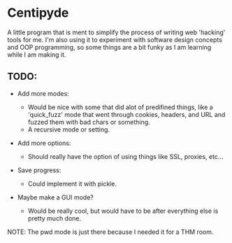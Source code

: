 # Centipyde
A little program that is ment to simplify the process of writing web 'hacking' tools for me.
I'm also using it to experiment with software design concepts and OOP programming, so some things are a bit funky as I am learning while I am making it.

## TODO:
* Add more modes:
    * Would be nice with some that did alot of predifined things, like a 
        'quick_fuzz' mode that went through cookies, headers, and URL
        and fuzzed them with bad chars or something.
    * A recursive mode or setting.

* Add more options:
    * Should really have the option of using things like SSL, proxies, etc...

* Save progress:
    * Could implement it with pickle.

* Maybe make a GUI mode?
    * Would be really cool, but would have to be after everything else is pretty much done.

NOTE: The pwd mode is just there because I needed it for a THM room.

